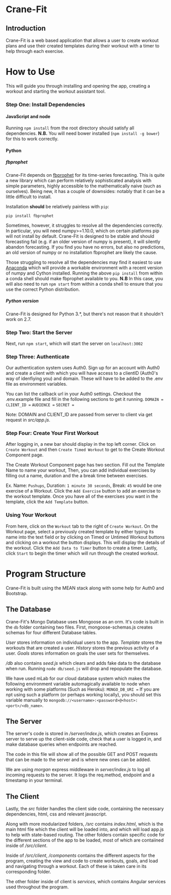 # Crane-Fit

## Introduction

Crane-Fit is a web based application that allows a user to create workout plans and use their created templates during their workout with a timer to help through each exercise.

# How to Use
This will guide you through installing and opening the app, creating a workout and starting the workout assistant tool.

### Step One: Install Dependencies
#### JavaScript and node
Running `npm install` from the root directory should satisfy all dependencies. __N.B.__ You will need bower installed (`npm install -g bower`) for this to work correctly.

#### Python
##### fbprophet
Crane-Fit depends on [fbprophet](https://github.com/facebookincubator/prophet) for its time-series forecasting. This is quite a new library which can perform relatively sophisticated analysis with simple parameters, highly accessible to the mathematically naive (such as ourselves). Being new, it has a couple of downsides: notably that it can be a little difficult to install.

Installation __should__ be relatively painless with `pip`:
```shell
pip install fbprophet
```

Sometimes, however, it struggles to resolve all the dependencies correctly. In particular, you will need numpy>=1.10.0, which on certain platforms pip will not install by default. Crane-Fit is designed to be stable and should forecasting fail (e.g. if an older version of numpy is present), it will silently abandon forecasting. If you find you have no errors, but also no predictions, an old version of numpy or no installation fbprophet are likely the cause.

Those struggling to resolve all the dependencies may find it easiest to use [Anaconda](https://www.anaconda.com/download/) which will provide a workable environment with a recent version of numpy and Cython installed. Running the above `pip install` from within a conda shell should make fbprophet available to you. __N.B__ In this case, you will also need to run `npm start` from within a conda shell to ensure that you use the correct Python distribution.

##### Python version
Crane-Fit is designed for Python 3.*, but there's not reason that it shouldn't work on 2.7.

### Step Two: Start the Server
Next, run `npm start`, which will start the server on `localhost:3002`

### Step Three: Authenticate
Our authentication system uses Auth0. Sign up for an account with Auth0 and create a client with which you will have access to a clientID (Auth0's way of idenfiying you) and domain. These will have to be added to the .env file as environment variables.

You can list the callback url in your Auth0 settings.
Checkout the .env.example file and fill in the following sections to get it running.
`DOMAIN =`
`CLIENT_ID =`
`AUDIENCE =`
`SECRET =`

Note: DOMAIN and CLIENT_ID are passed from server to client via get request in *src/app.js*.

### Step Four: Create Your First Workout
After logging in, a new bar should display in the top left corner.
Click on `Create Workout` and then `Create Timed Workout` to get to the Create Workout Component page.

The Create Workout Component page has two section. Fill out the Template Name to name your workout,
Then, you can add individual exercises by filling out a name, duration and the a break time between exercises.

Ex. Name: `Pushups`, Duration: `1 minute 30 seconds`, Break: `45` would be one exercise of a Workout.
Click the `Add Exercise` button to add an exercise to the workout template.
Once you have all of the exercises you want in the template, click the `Add Template` button.

### Using Your Workout
From here, click on the `Workout` tab to the right of `Create Workout`.
On the Workout page, select a previously created template by either typing its name into the text field
or by clicking on Timed or Untimed Workout buttons and clicking on a workout the button displays.
This will display the details of the workout. Click the `Add Data to Timer` button to create a timer.
Lastly, click `Start` to begin the timer which will run through the created workout.

# Program Structure
Crane-Fit is built using the MEAN stack along with some help for Auth0 and Bootstrap.

## The Database
Crane-Fit's Mongo Database uses Mongoose as an orm. It's code is built in the `db` folder containing two files.
First, mongoose-schemas.js creates schemas for four different Database tables.

*User* stores information on individual users to the app.
*Template* stores the workouts that are created a user.
*History* stores the previous activity of a user.
*Goals* stores information on goals the user sets for themselves.

*/db* also contains *seed.js* which clears and adds fake data to the database when run.
Running `node db/seed.js` will drop and repopulate the database.

We have used mLab for our cloud database system which makes the following environment variable automagically available to node when working with some platforms (Such as Heroku):
`MONGO_DB_URI =`
If you are npt using such a platform (or perhaps working locally), you should set this variable manually to `mongodb://<username>:<password>@<host>:<port>/<db_name>`.

## The Server
The server's code is stored in */server/index.js*, which creates an Express server
to serve up the client-side code, check that a user is logged in, and make database queries when endpoints are reached.

The code in this file will show all of the possible GET and POST requests that can be made to the server and is where new ones can be added.

We are using *morgan* express middleware in *server/index.js* to log all incoming requests to the server. It logs the req.method, endpoint and a timestamp in your terminal.

## The Client
Lastly, the *src* folder handles the client side code, containing the necessary dependencies, html, css and relevant javascript.

Along with more modularized folders, */src* contains *index.html*, which is the main html file which the client will be loaded into, and which will load app.js to help with state-based routing. The other folders contain specific code for the different sections of the app to be loaded, most of which are contaiined inside of */src/client*.

Inside of */src/client*, */components* contains the different aspects for the program, creating the view and code to create workouts, goals, and load and navigating through a workout. Each of these is taken care in its corresponding folder.

The other folder inside of client is *services*, which contains Angular services used throughout the program.

